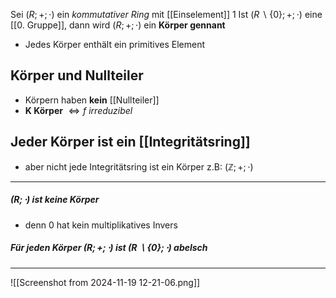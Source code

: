 Sei $(R; + ; \cdot)$ ein *kommutativer Ring* mit [[Einselement]] 1
Ist $(R \backslash \{ 0 \}; + ; \cdot)$ eine [[0. Gruppe]], dann wird $(R;+; \cdot)$ ein **Körper gennant** 

- Jedes Körper enthält ein primitives Element

## Körper und Nullteiler
- Körpern haben **kein** [[Nullteiler]]
- **K Körper** $\Leftrightarrow f$ *irreduzibel* 

## **Jeder Körper** ist ein **[[Integritätsring]]**
- aber nicht jede Integritätsring ist ein Körper z.B: $(\mathbb{Z};+;\cdot)$
---
##### $(R; \cdot)$ ist keine Körper 
- denn $0$ hat kein multiplikatives Invers

##### Für jeden Körper $(R; + ; \cdot)$ ist $(R \backslash \{ 0 \}; \cdot)$ abelsch 

---
![[Screenshot from 2024-11-19 12-21-06.png]]
